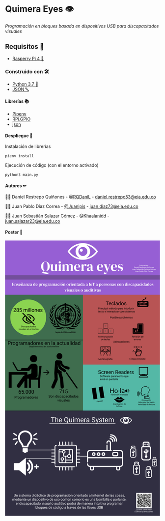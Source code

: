 # Quimera Eyes 👁

_Programación en bloques basada en dispositivos USB para discapacitados visuales_

## Requisitos 🔑
* [Rasperry Pi 4 🍓](https://www.raspberrypi.org/) 

### Construido con 🛠
* [Python 3.7 🐍](https://www.python.org/downloads/release/python-370/)
* [JSON 🔤](https://www.json.org/json-es.html)

#### Librerías 📚
* [Pipenv](https://pypi.org/project/pipenv/)
* [RPi.GPIO](https://pypi.org/project/RPi.GPIO/)
* [json](https://docs.python.org/es/3.9/library/json.html)

#### Despliegue 🔌
Instalación de librerías
```
pienv install
```
Ejecución de código (con el entorno activado)
```
python3 main.py
```

#### Autores ✏
👨‍💻 Daniel Restrepo Quiñones - [@RQDaniL](https://github.com/RQDaniL) - daniel.restrepo53@eia.edu.co

👨‍💻 Juan Pablo Díaz Correa - [@Juanipis](https://github.com/Juanipis) - juan.diaz73@eia.edu.co

👨‍💻 Juan Sebastián Salazar Gómez - [@Khaalanidd](https://github.com/Khaalanidd) - juan.salazar23@eia.edu.co 

#### Poster 🧩
![Poster de propuesta](https://raw.githubusercontent.com/Juanipis/QuimeraEyes/master/assets/Poster.png)
